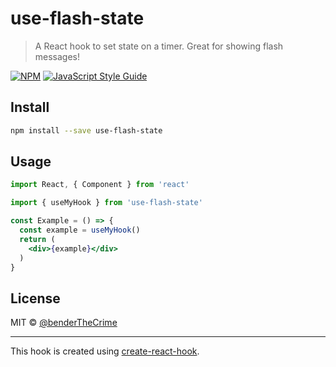 # use-flash-state

> A React hook to set state on a timer. Great for showing flash messages!

[![NPM](https://img.shields.io/npm/v/use-flash-state.svg)](https://www.npmjs.com/package/use-flash-state) [![JavaScript Style Guide](https://img.shields.io/badge/code_style-standard-brightgreen.svg)](https://standardjs.com)

## Install

```bash
npm install --save use-flash-state
```

## Usage

```jsx
import React, { Component } from 'react'

import { useMyHook } from 'use-flash-state'

const Example = () => {
  const example = useMyHook()
  return (
    <div>{example}</div>
  )
}
```

## License

MIT © [@benderTheCrime](https://github.com/@benderTheCrime)

---

This hook is created using [create-react-hook](https://github.com/hermanya/create-react-hook).
